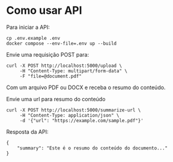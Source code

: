 # Como usar API

Para iniciar a API:

```
cp .env.example .env
docker compose --env-file=.env up --build
```

Envie uma requisição POST para:

```
curl -X POST http://localhost:5000/upload \
     -H "Content-Type: multipart/form-data" \
     -F "file=@document.pdf"

```

Com um arquivo PDF ou DOCX e receba o resumo do conteúdo.

Envie uma url para resumo do conteúdo

```
curl -X POST http://localhost:5000/summarize-url \
     -H "Content-Type: application/json" \
     -d '{"url": "https://example.com/sample.pdf"}'
```


Resposta da API:

```
{
    "summary": "Este é o resumo do conteúdo do documento..."
}
```
